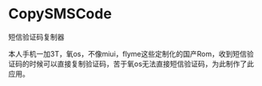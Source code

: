 # CopySMSCode
短信验证码复制器

本人手机一加3T，氧os，不像miui，flyme这些定制化的国产Rom，收到短信验证码的时候可以直接复制验证码，苦于氧os无法直接短信验证码，为此制作了此应用。
